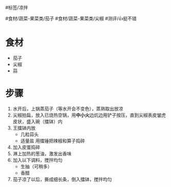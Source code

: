 #标签/凉拌  
 
#食材/蔬菜-果菜类/茄子 #食材/蔬菜-果菜类/尖椒 
#测评/👍挺不错

# 食材
- 茄子
- 尖椒
- 蒜

# 步骤
1. 水开后，上锅蒸茄子（等水开会不变色），蒸熟取出放凉
2. 尖椒拍扁，放入已烧热空锅，用**中小火**边炕边用铲子按压，直到尖椒表皮皱虎皮状，盛入碗（擂钵）内
3. 王擂钵内放
   - 几粒蒜头
   - 适量盐
    用擂锤把辣椒和算子捣碎
4. 加入皮蛋捣碎
5. 淋上加热的葱油，激发出香味
6. 加入以下调料，搅拌均匀
   - 生抽（可稍多）
   - 香醋
1. 茄子凉了以后，撕成细长条，倒入擂钵，搅拌均匀